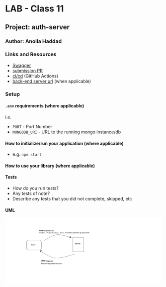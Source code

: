 # LAB - Class 11

## Project: auth-server

### Author: Anolla Haddad

### Links and Resources

- [Swagger](http://xyz.com)
- [submission PR](http://xyz.com)
- [ci/cd](http://xyz.com) (GitHub Actions)
- [back-end server url](http://xyz.com) (when applicable)
<!-- - [front-end application](http://xyz.com) (when applicable) -->

### Setup

#### `.env` requirements (where applicable)

i.e.

- `PORT` - Port Number
- `MONGODB_URI` - URL to the running mongo instance/db

#### How to initialize/run your application (where applicable)

- e.g. `npm start`

#### How to use your library (where applicable)

#### Tests

- How do you run tests?
- Any tests of note?
- Describe any tests that you did not complete, skipped, etc

#### UML

![UML](./UMLs/UMLlab11.png)
